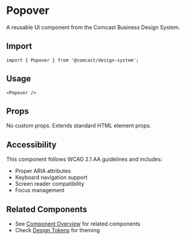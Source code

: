 # Popover

A reusable UI component from the Comcast Business Design System.

## Import

```tsx
import { Popover } from '@comcast/design-system';
```

## Usage

```tsx
<Popover />
```

## Props

No custom props. Extends standard HTML element props.
## Accessibility

This component follows WCAG 2.1 AA guidelines and includes:

- Proper ARIA attributes
- Keyboard navigation support
- Screen reader compatibility
- Focus management

## Related Components

- See [Component Overview](/docs/components) for related components
- Check [Design Tokens](/docs/tokens) for theming
